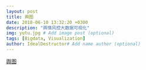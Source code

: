 ```yaml
---
layout: post
title: 舆图
date: 2018-06-10 13:32:20 +0300
description: "舆情风控大数据可视化"
img: yutu.jpg # Add image post (optional)
tags: [Bigdata, Visualization]
author: IdealDestructor# Add name author (optional)
---
```

[舆图](http://yutu.idealdestructor.com)

